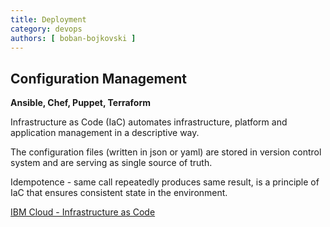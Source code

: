 ```yaml
---
title: Deployment
category: devops
authors: [ boban-bojkovski ]
---
```


## Configuration Management

**Ansible, Chef, Puppet, Terraform**

Infrastructure as Code (IaC) automates infrastructure, platform and application management in a descriptive way.

The configuration files (written in json or yaml) are stored in version control system and are serving as single source of truth.

Idempotence - same call repeatedly produces same result, is a principle of IaC that ensures consistent state in the environment.   

[IBM Cloud - Infrastructure as Code](https://www.ibm.com/cloud/learn/infrastructure-as-code "IBM Cloud")


<!-- * Kubernetes package manager  
Helm  -->

